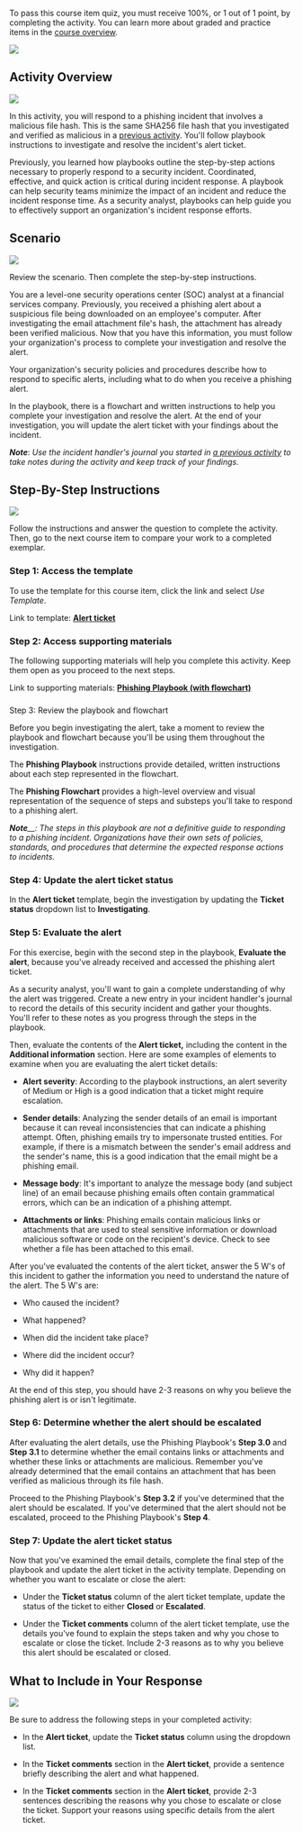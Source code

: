 To pass this course item quiz, you must receive 100%, or 1 out of 1 point, by completing the activity. You can learn more about graded and practice items in the [course overview](https://www.coursera.org/learn/detection-and-response/supplement/DUzXu/course-6-overview).

![](https://d3c33hcgiwev3.cloudfront.net/imageAssetProxy.v1/5YwOceyYSlmZRbc8hJQiew_f8389db336064193bbd605cbc520eaf1_32ts85CqLXoh0wGpZVcTorKlPv60OKnAcw-FUl_dyDmlsuMACI2AK5uqbPYi0T8NN8aWOLVmnfe7eAor7cbIB3IXPmZ7KCwGbR9TcNHhCb3eqE3Bi86EA5-P-aNgpNoclFHtOtNjiHbcyfnO1Ogazxfy-dHzq1vuIWN04gmndsEkuqbNyFAmfqfaMDdb?expiry=1716681600000&hmac=4RNLmMpvkgY3-Zy-0DsnzmA2o5cpxu55f8uWIEDKC-Y)

## Activity Overview

![](https://d3c33hcgiwev3.cloudfront.net/imageAssetProxy.v1/2y-rSzX4SbyvQjPI7MnChA_5a5e4663d382455ab921948a248a0cf1_YgINm49idDogDu7j3bwpC5t0N618leqi_-kehIFLybnA0SUThraUFXzYzk4YUzTIf6XcD3pD619UC2q36mbm_5QK_UQbQ1ejkRUaW90Quk5y3a1n7NfaqGc8QQIA8Lax5bn5n1XtdQaSkud3KWS07IKBAc_xpTZEpfVC2IfQytPiPNyTxD7Cac2noHwe?expiry=1716681600000&hmac=DzgPdjPY7VIY_PbZd9gB4L7HcGv5V-3QPZo0TizsZwM)

In this activity, you will respond to a phishing incident that involves a malicious file hash. This is the same SHA256 file hash that you investigated and verified as malicious in a [previous activity](https://www.coursera.org/learn/detection-and-response/quiz/wXUdm/activity-investigate-a-suspicious-file-hash). You'll follow playbook instructions to investigate and resolve the incident's alert ticket.

Previously, you learned how playbooks outline the step-by-step actions necessary to properly respond to a security incident. Coordinated, effective, and quick action is critical during incident response. A playbook can help security teams minimize the impact of an incident and reduce the incident response time. As a security analyst, playbooks can help guide you to effectively support an organization's incident response efforts.

## Scenario

![](https://d3c33hcgiwev3.cloudfront.net/imageAssetProxy.v1/GVKyat9dT22pBh95o8v2Ig_66dc972e22d941ebac67d48c8942b1f1_qk3iV5JL8uotOAzUUcA66--aBncOdEmpDc1n_6csZmbEppFbMbV0g74FVFPrr6-cYAtLStXWmwbn_tTkgkc9I871Cs0-aRTBtdFjvEfIfTlFnGMi1fz9JUU-M-reAGSJIYfGJwoZC8vw2x7F08LLxqlSrHIDhBsyXX7A5ZcIA1baUUkGF7REMJcD0C88?expiry=1716681600000&hmac=xcvK096awGE2r0koe5HcbZDoJEhc_McytCnOEPe-W6c)

Review the scenario. Then complete the step-by-step instructions.

You are a level-one security operations center (SOC) analyst at a financial services company. Previously, you received a phishing alert about a suspicious file being downloaded on an employee's computer. After investigating the email attachment file's hash, the attachment has already been verified malicious. Now that you have this information, you must follow your organization's process to complete your investigation and resolve the alert.

Your organization's security policies and procedures describe how to respond to specific alerts, including what to do when you receive a phishing alert. 

In the playbook, there is a flowchart and written instructions to help you complete your investigation and resolve the alert. At the end of your investigation, you will update the alert ticket with your findings about the incident.

_**Note**_: _Use the incident handler's journal you started in_ [_a previous activity_](https://www.coursera.org/learn/detection-and-response/exam/ghRgc/portfolio-activity-document-an-incident-with-an-incident-handlers-journal) _to take notes during the activity and keep track of your findings._

## Step-By-Step Instructions

![](https://d3c33hcgiwev3.cloudfront.net/imageAssetProxy.v1/uSUfqmWFQneEhXQ2_H4wrA_73fc7129cf264aa78ced007c9d3c12f1_qk3iV5JL8uotOAzUUcA66--aBncOdEmpDc1n_6csZmbEppFbMbV0g74FVFPrr6-cYAtLStXWmwbn_tTkgkc9I871Cs0-aRTBtdFjvEfIfTlFnGMi1fz9JUU-M-reAGSJIYfGJwoZC8vw2x7F08LLxqlSrHIDhBsyXX7A5ZcIA1baUUkGF7REMJcD0C88?expiry=1716681600000&hmac=a0OEfUQFroSdn82jhJsKVClAadqyMcESW2cA9o2WC1I)

Follow the instructions and answer the question to complete the activity. Then, go to the next course item to compare your work to a completed exemplar.

### **Step 1: Access the template**

To use the template for this course item, click the link and select _Use Template_.

Link to template: [**Alert ticket**](https://docs.google.com/document/d/1C_oSppUijx8i9vkeB2p631-kexuyCVAzco4f2FqFcTs/template/preview?usp=sharing&resourcekey=0-TC8vTWWW_7owixVHFJSrcw)

### **Step 2: Access supporting materials**

The following supporting materials will help you complete this activity. Keep them open as you proceed to the next steps. 

Link to supporting materials: [**Phishing Playbook (with flowchart)**](https://docs.google.com/document/d/1rOSSCtLsiWVjAjTdJtWrSrvqpiXHissEAqiy5KD4Kv4/template/preview?usp=sharing)

### 

Step 3: Review the playbook and flowchart

Before you begin investigating the alert, take a moment to review the playbook and flowchart because you'll be using them throughout the investigation.

The **Phishing Playbook** instructions provide detailed, written instructions about each step represented in the flowchart.

The **Phishing Flowchart** provides a high-level overview and visual representation of the sequence of steps and substeps you'll take to respond to a phishing alert.

_**Note**__: The steps in this playbook are not a definitive guide to responding to a phishing incident. Organizations have their own sets of policies, standards, and procedures that determine the expected response actions to incidents._

### Step 4: Update the alert ticket status

In the **Alert ticket** template, begin the investigation by updating the **Ticket status** dropdown list to **Investigating**.

### Step 5: Evaluate the alert

For this exercise, begin with the second step in the playbook, **Evaluate the alert**, because you've already received and accessed the phishing alert ticket. 

As a security analyst, you'll want to gain a complete understanding of why the alert was triggered. Create a new entry in your incident handler's journal to record the details of this security incident and gather your thoughts. You'll refer to these notes as you progress through the steps in the playbook.

Then, evaluate the contents of the **Alert ticket,** including the content in the **Additional information** section. Here are some examples of elements to examine when you are evaluating the alert ticket details:

- **Alert severity**: According to the playbook instructions, an alert severity of Medium or High is a good indication that a ticket might require escalation.
    
- **Sender details**: Analyzing the sender details of an email is important because it can reveal inconsistencies that can indicate a phishing attempt. Often, phishing emails try to impersonate trusted entities. For example, if there is a mismatch between the sender's email address and the sender's name, this is a good indication that the email might be a phishing email.
    
- **Message body**: It's important to analyze the message body (and subject line) of an email because phishing emails often contain grammatical errors, which can be an indication of a phishing attempt.
    
- **Attachments or links**: Phishing emails contain malicious links or attachments that are used to steal sensitive information or download malicious software or code on the recipient's device. Check to see whether a file has been attached to this email.
    

After you've evaluated the contents of the alert ticket, answer the 5 W's of this incident to gather the information you need to understand the nature of the alert. The 5 W's are:

- Who caused the incident?
    
- What happened?
    
- When did the incident take place?
    
- Where did the incident occur?
    
- Why did it happen?
    

At the end of this step, you should have 2-3 reasons on why you believe the phishing alert is or isn't legitimate.

### Step 6: Determine whether the alert should be escalated

After evaluating the alert details, use the Phishing Playbook's **Step 3.0** and **Step 3.1** to determine whether the email contains links or attachments and whether these links or attachments are malicious. Remember you've already determined that the email contains an attachment that has been verified as malicious through its file hash. 

Proceed to the Phishing Playbook's **Step 3.2** if you've determined that the alert should be escalated. If you've determined that the alert should not be escalated, proceed to the Phishing Playbook's **Step 4**.

### Step 7: Update the alert ticket status

Now that you've examined the email details, complete the final step of the playbook and update the alert ticket in the activity template. Depending on whether you want to escalate or close the alert:

- Under the **Ticket status** column of the alert ticket template, update the status of the ticket to either **Closed** or **Escalated**.
    
- Under the **Ticket comments** column of the alert ticket template, use the details you've found to explain the steps taken and why you chose to escalate or close the ticket. Include 2-3 reasons as to why you believe this alert should be escalated or closed.
    

## What to Include in Your Response

![](https://d3c33hcgiwev3.cloudfront.net/imageAssetProxy.v1/HwFXfukiTHG6OBTvpLbIhw_15878d6d5a5f4bc2b59b27d8dbadaff1_s4-rM08QpRSu5C_WxUyifmfd0sOe02pYzwGBHnUIwrrRp_575-Ro5l-1cNzn_4pe6EQst3a_Mq9FXZ3ojqS6ExUcuo5BMN01jlpoW1-85E0q8uw1JbpoNEAByAnExh2TXK79e0s_cbPPMGmRMWnAWkBs8o1fr9P71XgjDOoDph3q5hIOOObXtKnAH04r?expiry=1716681600000&hmac=1gausndgnWYbl8wQmcX_kxwWGIxGopObZzablt2ySu8)

Be sure to address the following steps in your completed activity:  

- In the **Alert ticket**, update the **Ticket status** column using the dropdown list.
    
- In the **Ticket comments** section in the **Alert ticket**, provide a sentence briefly describing the alert and what happened.
    
- In the **Ticket comments** section in the **Alert ticket**, provide 2-3 sentences describing the reasons why you chose to escalate or close the ticket. Support your reasons using specific details from the alert ticket.